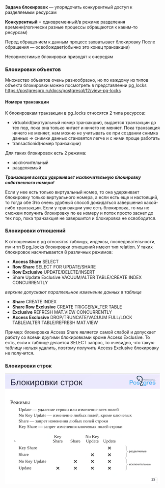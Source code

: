 **Задача блокировок** — упорядочить конкурентный доступ к разделяемым ресурсам

**Конкурентный** = одновременный/в режиме разделения времени(логически разные процессы обращаются к каким-то ресурсам)

Перед обращением к данным процесс захватывает блокировку
После обращения — освобождает(обычно это конец транзакции)

Несовместимые блокировки приводят к очередям

### Блокировки объектов

Множество объектов очень разнообразно, но по каждому из типов объекта блокировки можно посмотреть в представлении pg_locks https://postgrespro.ru/docs/postgresql/12/view-pg-locks

#### Номера транзакции

К блокировкам транзакции в pg_locks относятся 2 типа ресурсов: 
- virtualxid(виртуальный номер транзакции), выдается транзакции до тех пор, пока она только читает и ничего не меняет. 
  Пока транзакция ничего не меняет, нам можно не учитывать ее при создании снимка данных => снимки данных становятся легче и с ними  проще работать 
- transactionid(номер транзакции)

Для таких блокировок есть 2 режима: 
- исключительный
- разделяемый

**_Транзакция всегда удерживает исключительную блокировку собственного номера!_**

Если у нее есть только виртуальный номер, то она удерживает блокировку только виртуального номера, а если есть еще и настоящий, то тогда обе
Это очень удобный способ дожидаться завершения какой-либо транзакции. Если у транзакции уже есть блокировка, то мы не сможем получить блокировку по ее номеру и поток просто заснет до тех пор,
пока транзакция не завершится и блокировка не освободится.


### Блокировки отношений

К отношениям в pg относятся таблицы, индексы, последовательности, mv и тп
В pg_locks блокировки отношений имеют тип relation. 
У таких блокировок насчитывается 8 различных режимов:
- **Access Share**              SELECT
- **Row Share**                 SELECT FOR UPDATE/SHARE
- **Row Exclusive**             UPDATE/DELETE/INSERT
- Share Update Exclusive        VACUUM/ALTER TABLE/CREATE INDEX CONCURRENTLY

 _верхние допускают параллельное изменение данных в таблице_

- **Share**                     CREATE INDEX
- **Share Row Exclusive**       CREATE TRIGGER/ALTER TABLE
- **Exclusive**                 REFRESH MAT.VIEW CONCURRENTLY
- **Access Exclusive**          DROP/TRUNCATE/VACUUM FULL/LOCK TABLE/ALTER TABLE/REFRESH MAT.VIEW


Пример: блокировка Access Share является самой слабой и допускает работу со всеми другими блокировками кроме Access Exclusive.
То есть, если к таблице делается SELECT запрос, то очевидно, что такую таблицу нельзя удалить, поэтому получить Access Exclusive блокировку не получится.


### Блокировки строк

![img.png](img.png)

